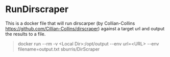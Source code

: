 # RunDirscraper

This is a docker file that will run dirscarper (by Collian-Collins https://github.com/Cillian-Collins/dirscraper) against a target url and output the results to a file.

> docker run --rm -v &lt;Local Dir>:/opt/output --env url=&lt;URL> --env filename=output.txt sburris/DirScraper